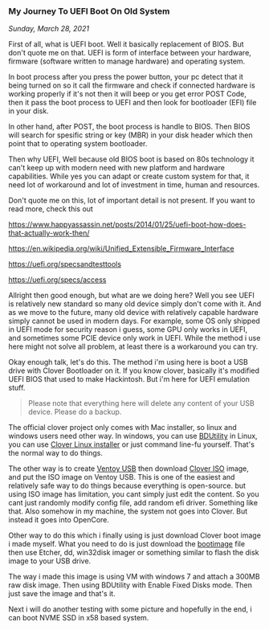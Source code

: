 ### **My Journey To UEFI Boot On Old System**
_Sunday, March 28, 2021_

First of all, what is UEFI boot. Well it basically replacement of BIOS. But don't quote me on that. 
UEFI is form of interface between your hardware, firmware (software written to manage hardware) and 
operating system. 

In boot process after you press the power button, your pc detect that it being 
turned on so it call the firmware and check if connected hardware is working properly if it's not 
then it will beep or you get error POST Code, then it pass the boot process to UEFI and then look for 
bootloader (EFI) file in your disk. 

In other hand, after POST, the boot process is handle to BIOS. Then BIOS will search for spesific string 
or key (MBR) in your disk header which then point that to operating system bootloader.

Then why UEFI, Well because old BIOS boot is based on 80s technology it can't keep up with modern 
need with new platform and hardware capabilities. While yes you can adapt or create custom system 
for that, it need lot of workaround and lot of investment in time, human and resources.

Don't quote me on this, lot of important detail is not present. If you want to read more, check this out

<https://www.happyassassin.net/posts/2014/01/25/uefi-boot-how-does-that-actually-work-then/>

<https://en.wikipedia.org/wiki/Unified_Extensible_Firmware_Interface>

<https://uefi.org/specsandtesttools>

<https://uefi.org/specs/access>

Allright then good enough, but what are we doing here? Well you see UEFI is relatively new standard so 
many old device simply don't come with it. And as we move to the future, many old device with relatively 
capable hardware simply cannot be used in modern days. For example, some OS only shipped in UEFI mode for 
security reason i guess, some GPU only works in UEFI, and sometimes some PCIE device only work in UEFI. 
While the method i use here might not solve all problem, at least there is a workaround you can try.

Okay enough talk, let's do this. The method i'm using here is boot a USB drive with Clover Bootloader on it.
If you know clover, basically it's modified UEFI BIOS that used to make Hackintosh. But i'm here for UEFI 
emulation stuff.

> Please note that everything here will delete any content of your USB device. Please do a backup.

The official clover project only comes with Mac installer, so linux and windows users need other way. In 
windows, you can use [BDUtility](http://cvad-mac.narod.ru/index/bootdiskutility_exe/0-5) in Linux, you can 
use [Clover Linux installer](https://github.com/m13253/clover-linux-installer) or just command line-fu yourself. 
That's the normal way to do things.

The other way is to create [Ventoy USB](https://www.ventoy.net/en/index.html) then download 
[Clover ISO](https://github.com/CloverHackyColor/CloverBootloader/releases) image, and put the ISO image on 
Ventoy USB. This is one of the easiest and relatively safe way to do things because everything is open-source. 
but using ISO image has limitation, you cant simply just edit the content. So you cant just randomly modify 
config file, add random efi driver. Something like that. Also somehow in my machine, the system not goes into 
Clover. But instead it goes into OpenCore.

Other way to do this which i finally using is just download Clover boot image i made myself. What you need 
to do is just download the [bootimage](./posts/2021-03-28-my-journey-to-uefi-boot-on-old-system/clover-r5131-bootimage.zip) 
file then use Etcher, dd, win32disk imager or something similar to flash the disk image to your USB drive.

The way i made this image is using VM with windows 7 and attach a 300MB raw disk image. Then using BDUtility 
with Enable Fixed Disks mode. Then just save the image and that's it.

Next i will do another testing with some picture and hopefully in the end, i can boot NVME SSD in x58 based 
system.